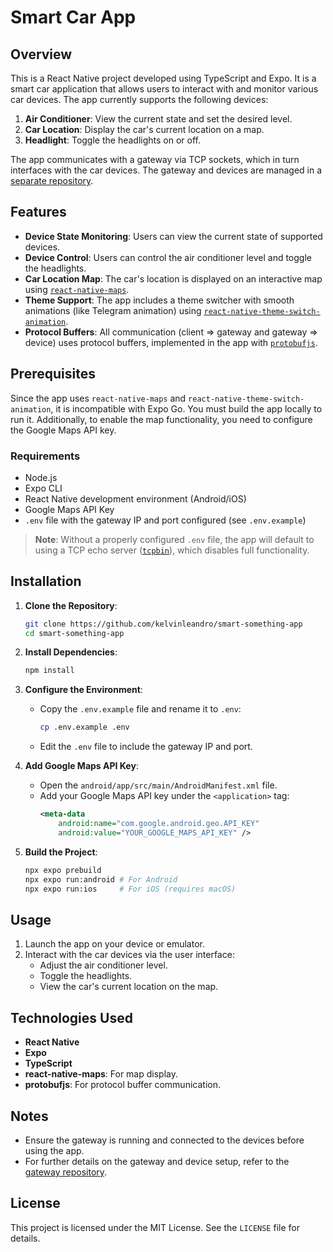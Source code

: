 # Smart Car App

## Overview
This is a React Native project developed using TypeScript and Expo. It is a smart car application that allows users to interact with and monitor various car devices. The app currently supports the following devices:

1. **Air Conditioner**: View the current state and set the desired level.
2. **Car Location**: Display the car's current location on a map.
3. **Headlight**: Toggle the headlights on or off.

The app communicates with a gateway via TCP sockets, which in turn interfaces with the car devices. The gateway and devices are managed in a [separate repository](https://github.com/MateusSantos14/TrabalhoSistemasDistribuidos).

## Features
- **Device State Monitoring**: Users can view the current state of supported devices.
- **Device Control**: Users can control the air conditioner level and toggle the headlights.
- **Car Location Map**: The car's location is displayed on an interactive map using [`react-native-maps`](https://github.com/react-native-maps/react-native-maps).
- **Theme Support**: The app includes a theme switcher with smooth animations (like Telegram animation) using [`react-native-theme-switch-animation`](https://github.com/WadhahEssam/react-native-theme-switch-animation).
- **Protocol Buffers**: All communication (client ⇒ gateway and gateway ⇒ device) uses protocol buffers, implemented in the app with [`protobufjs`](https://github.com/protobufjs/protobuf.js).

## Prerequisites

Since the app uses `react-native-maps` and `react-native-theme-switch-animation`, it is incompatible with Expo Go. You must build the app locally to run it. Additionally, to enable the map functionality, you need to configure the Google Maps API key.

### Requirements
- Node.js
- Expo CLI
- React Native development environment (Android/iOS)
- Google Maps API Key
- `.env` file with the gateway IP and port configured (see `.env.example`)

> **Note**: Without a properly configured `.env` file, the app will default to using a TCP echo server ([`tcpbin`](https://tcpbin.com/)), which disables full functionality.

## Installation
1. **Clone the Repository**:
   ```bash
   git clone https://github.com/kelvinleandro/smart-something-app
   cd smart-something-app
   ```

2. **Install Dependencies**:
   ```bash
   npm install
   ```

3. **Configure the Environment**:
   - Copy the `.env.example` file and rename it to `.env`:
     ```bash
     cp .env.example .env
     ```
   - Edit the `.env` file to include the gateway IP and port.

4. **Add Google Maps API Key**:
   - Open the `android/app/src/main/AndroidManifest.xml` file.
   - Add your Google Maps API key under the `<application>` tag:
     ```xml
     <meta-data
         android:name="com.google.android.geo.API_KEY"
         android:value="YOUR_GOOGLE_MAPS_API_KEY" />
     ```

5. **Build the Project**:
   ```bash
   npx expo prebuild
   npx expo run:android # For Android
   npx expo run:ios     # For iOS (requires macOS)
   ```

## Usage
1. Launch the app on your device or emulator.
2. Interact with the car devices via the user interface:
   - Adjust the air conditioner level.
   - Toggle the headlights.
   - View the car's current location on the map.

## Technologies Used
- **React Native**
- **Expo**
- **TypeScript**
- **react-native-maps**: For map display.
- **protobufjs**: For protocol buffer communication.

## Notes
- Ensure the gateway is running and connected to the devices before using the app.
- For further details on the gateway and device setup, refer to the [gateway repository](https://github.com/MateusSantos14/TrabalhoSistemasDistribuidos).

## License
This project is licensed under the MIT License. See the `LICENSE` file for details.
